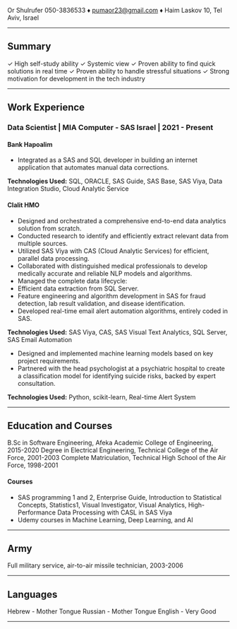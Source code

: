 Or Shulrufer
050-3836533 ♦ pumaor23@gmail.com ♦ Haim Laskov 10, Tel Aviv, Israel
 
----------------------------------------
Summary
----------------------------------------
✓ High self-study ability
✓ Systemic view
✓ Proven ability to find quick solutions in real time
✓ Proven ability to handle stressful situations
✓ Strong motivation for development in the tech industry
 
----------------------------------------
Work Experience
----------------------------------------
 
### Data Scientist | MIA Computer - SAS Israel | 2021 - Present
 
#### Bank Hapoalim
- Integrated as a SAS and SQL developer in building an internet application that automates manual data corrections.
 
**Technologies Used:** SQL, ORACLE, SAS Guide, SAS Base, SAS Viya, Data Integration Studio, Cloud Analytic Service
 
#### Clalit HMO
- Designed and orchestrated a comprehensive end-to-end data analytics solution from scratch.
- Conducted research to identify and efficiently extract relevant data from multiple sources.
- Utilized SAS Viya with CAS (Cloud Analytic Services) for efficient, parallel data processing.
- Collaborated with distinguished medical professionals to develop medically accurate and reliable NLP models and algorithms.
- Managed the complete data lifecycle:
 - Efficient data extraction from SQL Server.
 - Feature engineering and algorithm development in SAS for fraud detection, lab result validation, and disease identification.
 - Developed real-time email alert automation algorithms, entirely coded in SAS.
 
**Technologies Used:** SAS Viya, CAS, SAS Visual Text Analytics, SQL Server, SAS Email Automation
 
- Designed and implemented machine learning models based on key project requirements.
- Partnered with the head psychologist at a psychiatric hospital to create a classification model for identifying suicide risks, backed by expert consultation.
 
**Technologies Used:** Python, scikit-learn, Real-time Alert System
 
----------------------------------------
Education and Courses
----------------------------------------
 
B.Sc in Software Engineering, Afeka Academic College of Engineering, 2015-2020
Degree in Electrical Engineering, Technical College of the Air Force, 2001-2003
Complete Matriculation, Technical High School of the Air Force, 1998-2001
 
#### Courses
- SAS programming 1 and 2, Enterprise Guide, Introduction to Statistical Concepts, Statistics1, Visual Investigator, Visual Analytics, High-Performance Data Processing with CASL in SAS Viya
- Udemy courses in Machine Learning, Deep Learning, and AI
 
----------------------------------------
Army
----------------------------------------
 
Full military service, air-to-air missile technician, 2003-2006
 
----------------------------------------
Languages
----------------------------------------
 
Hebrew - Mother Tongue
Russian - Mother Tongue
English - Very Good
 
----------------------------------------

